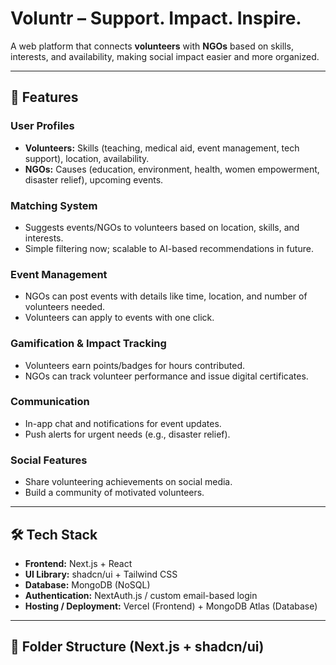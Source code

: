 # Voluntr – Support. Impact. Inspire.

A web platform that connects **volunteers** with **NGOs** based on skills, interests, and availability, making social impact easier and more organized.

---

## 🚀 Features

### User Profiles

- **Volunteers:** Skills (teaching, medical aid, event management, tech support), location, availability.
- **NGOs:** Causes (education, environment, health, women empowerment, disaster relief), upcoming events.

### Matching System

- Suggests events/NGOs to volunteers based on location, skills, and interests.
- Simple filtering now; scalable to AI-based recommendations in future.

### Event Management

- NGOs can post events with details like time, location, and number of volunteers needed.
- Volunteers can apply to events with one click.

### Gamification & Impact Tracking

- Volunteers earn points/badges for hours contributed.
- NGOs can track volunteer performance and issue digital certificates.

### Communication

- In-app chat and notifications for event updates.
- Push alerts for urgent needs (e.g., disaster relief).

### Social Features

- Share volunteering achievements on social media.
- Build a community of motivated volunteers.

---

## 🛠️ Tech Stack

- **Frontend:** Next.js + React
- **UI Library:** shadcn/ui + Tailwind CSS
- **Database:** MongoDB (NoSQL)
- **Authentication:** NextAuth.js / custom email-based login
- **Hosting / Deployment:** Vercel (Frontend) + MongoDB Atlas (Database)

---

## 📂 Folder Structure (Next.js + shadcn/ui)
